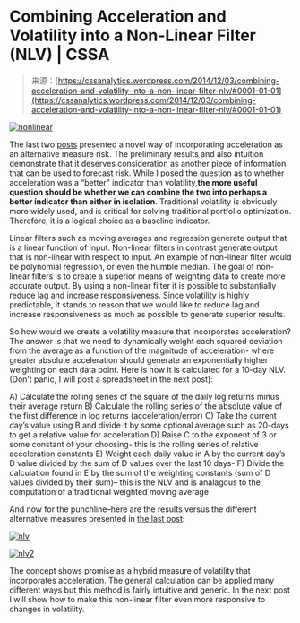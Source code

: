 <!--yml
category: 未分类
date: 2024-05-12 17:50:27
-->

# Combining Acceleration and Volatility into a Non-Linear Filter (NLV) | CSSA

> 来源：[https://cssanalytics.wordpress.com/2014/12/03/combining-acceleration-and-volatility-into-a-non-linear-filter-nlv/#0001-01-01](https://cssanalytics.wordpress.com/2014/12/03/combining-acceleration-and-volatility-into-a-non-linear-filter-nlv/#0001-01-01)

[![nonlinear](img/b71823d163c53cc1aeeec1b199ce968b.png)](https://cssanalytics.files.wordpress.com/2014/12/nonlinear.png)

The last two [posts](https://cssanalytics.wordpress.com/2014/11/28/a-new-better-measure-of-risk-and-uncertainty-the-volatility-of-acceleration/ "A New (Better?) Measure of Risk and Uncertainty: The Volatility of Acceleration") presented a novel way of incorporating acceleration as an alternative measure risk. The preliminary results and also intuition demonstrate that it deserves consideration as another piece of information that can be used to forecast risk. While I posed the question as to whether acceleration was a “better” indicator than volatility,**the more useful question should be whether we can combine the two into perhaps a better indicator than either in isolation**. Traditional volatility is obviously more widely used, and is critical for solving traditional portfolio optimization. Therefore, it is a logical choice as a baseline indicator.

Linear filters such as moving averages and regression generate output that is a linear function of input. Non-linear filters in contrast generate output that is non-linear with respect to input. An example of non-linear filter would be polynomial regression, or even the humble median. The goal of non-linear filters is to create a superior means of weighting data to create more accurate output. By using a non-linear filter it is possible to substantially reduce lag and increase responsiveness. Since volatility is highly predictable, it stands to reason that we would like to reduce lag and increase responsiveness as much as possible to generate superior results.

So how would we create a volatility measure that incorporates acceleration? The answer is that we need to dynamically weight each squared deviation from the average as a function of the magnitude of acceleration- where greater absolute acceleration should generate an exponentially higher weighting on each data point. Here is how it is calculated for a 10-day NLV. (Don’t panic, I will post a spreadsheet in the next post):

A) Calculate the rolling series of the square of the daily log returns minus their average return
B) Calculate the rolling series of the absolute value of the first difference in log returns (acceleration/error)
C) Take the current day’s value using B and divide it by some optional average such as 20-days to get a relative value for acceleration
D) Raise C to the exponent of 3 or some constant of your choosing- this is the rolling series of relative acceleration constants
E) Weight each daily value in A by the current day’s D value divided by the sum of D values over the last 10 days-
F) Divide the calculation found in E by the sum of the weighting constants (sum of D values divided by their sum)– this is the NLV and is analagous to the computation of a traditional weighted moving average

And now for the punchline–here are the results versus the different alternative measures presented in [the last post](https://cssanalytics.wordpress.com/2014/12/01/volatility-of-acceleration-part-two/ "Volatility of Acceleration Part Two"):

[![nlv](img/6edb420e8163303e8866687b0f9e8518.png)](https://cssanalytics.files.wordpress.com/2014/12/nlv.png)

[![nlv2](img/19e127d109696bd90039fb3e57e38ffc.png)](https://cssanalytics.files.wordpress.com/2014/12/nlv2.png)

The concept shows promise as a hybrid measure of volatility that incorporates acceleration. The general calculation can be applied many different ways but this method is fairly intuitive and generic. In the next post I will show how to make this non-linear filter even more responsive to changes in volatility.